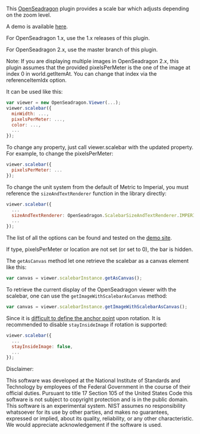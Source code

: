 This [OpenSeadragon](http://openseadragon.github.io/) plugin provides 
a scale bar which adjusts depending on the zoom level.

A demo is available [here](https://pages.nist.gov/OpenSeadragonScalebar/).

For OpenSeadragon 1.x, use the 1.x releases of this plugin.

For OpenSeadragon 2.x, use the master branch of this plugin.

Note: If you are displaying multiple images in OpenSeadragon 2.x, this plugin
assumes that the provided pixelsPerMeter is the one of the image at index 0
in world.getItemAt. You can change that index via the referenceItemIdx option.

It can be used like this:
`````javascript
var viewer = new OpenSeadragon.Viewer(...);
viewer.scalebar({
  minWidth: ...,
  pixelsPerMeter: ...,
  color: ...,
  ...
});
`````

To change any property, just call viewer.scalebar with the updated property.
For example, to change the pixelsPerMeter:

`````javascript
viewer.scalebar({
  pixelsPerMeter: ...
});
`````

To change the unit system from the default of Metric to Imperial,
you must reference the `sizeAndTextRenderer` function in the library directly:

`````javascript
viewer.scalebar({
  ...
  sizeAndTextRenderer: OpenSeadragon.ScalebarSizeAndTextRenderer.IMPERIAL_LENGTH,
  ...
});
`````

The list of all the options can be found and tested on the [demo site](https://pages.nist.gov/OpenSeadragonScalebar/).

If type, pixelsPerMeter or location are not set (or set to 0), the bar is hidden.


The `getAsCanvas` method let one retrieve the scalebar as a canvas element like this:
```javascript
var canvas = viewer.scalebarInstance.getAsCanvas();
```

To retrieve the current display of the OpenSeadragon viewer with the scalebar,
one can use the `getImageWithScalebarAsCanvas` method:
```javascript
var canvas = viewer.scalebarInstance.getImageWithScalebarAsCanvas();
```

Since it is [difficult to define the anchor point](https://github.com/usnistgov/OpenSeadragonScalebar/issues/2) upon rotation. It is recommended to disable `stayInsideImage` if rotation is supported:
`````javascript
viewer.scalebar({
  ...
  stayInsideImage: false,
  ...
});
`````

Disclaimer:

This software was developed at the National Institute of Standards and
Technology by employees of the Federal Government in the course of
their official duties. Pursuant to title 17 Section 105 of the United
States Code this software is not subject to copyright protection and is
in the public domain. This software is an experimental system. NIST assumes
no responsibility whatsoever for its use by other parties, and makes no
guarantees, expressed or implied, about its quality, reliability, or
any other characteristic. We would appreciate acknowledgement if the
software is used.
